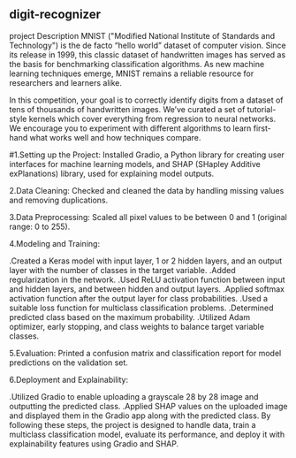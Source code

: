 ## digit-recognizer
project Description
MNIST ("Modified National Institute of Standards and Technology") is the de facto “hello world” dataset of computer vision. Since its release in 1999, this classic dataset of handwritten images has served as the basis for benchmarking classification algorithms. As new machine learning techniques emerge, MNIST remains a reliable resource for researchers and learners alike.

In this competition, your goal is to correctly identify digits from a dataset of tens of thousands of handwritten images. We’ve curated a set of tutorial-style kernels which cover everything from regression to neural networks. We encourage you to experiment with different algorithms to learn first-hand what works well and how techniques compare.


#1.Setting up the Project:
Installed Gradio, a Python library for creating user interfaces for machine learning models, and SHAP (SHapley Additive exPlanations) library, used for explaining model outputs.

2.Data Cleaning:
Checked and cleaned the data by handling missing values and removing duplications.

3.Data Preprocessing:
Scaled all pixel values to be between 0 and 1 (original range: 0 to 255).

4.Modeling and Training:

.Created a Keras model with input layer, 1 or 2 hidden layers, and an output layer with the number of classes in the target variable.
.Added regularization in the network.
.Used ReLU activation function between input and hidden layers, and between hidden and output layers.
.Applied softmax activation function after the output layer for class probabilities.
.Used a suitable loss function for multiclass classification problems.
.Determined predicted class based on the maximum probability.
.Utilized Adam optimizer, early stopping, and class weights to balance target variable classes.

5.Evaluation:
Printed a confusion matrix and classification report for model predictions on the validation set.

6.Deployment and Explainability:

.Utilized Gradio to enable uploading a grayscale 28 by 28 image and outputting the predicted class.
.Applied SHAP values on the uploaded image and displayed them in the Gradio app along with the predicted class.
By following these steps, the project is designed to handle data, train a multiclass classification model, evaluate its performance, and deploy it with explainability features using Gradio and SHAP.

